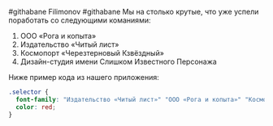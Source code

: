 #githabane Filimonov
#githabane
Мы на столько крутые, что уже успели поработать со следующими команиями:

1. ООО «Рога и копыта»
2. Издательство «Читый лист»
3. Космопорт «Черезтерновый Кзвёздный»
4. Дизайн-студия имени Слишком Известного Персонажа
 
Ниже пример кода из нашего приложения:

```css
.selector {
  font-family: "Издательство «Читый лист»" "ООО «Рога и копыта»" "Космопорт «Черезтерновый Кзвёздный»" "Дизайн-студия имени Слишком Известного Персонажа", Arial, sans-serif;
  color: red;
}
```
